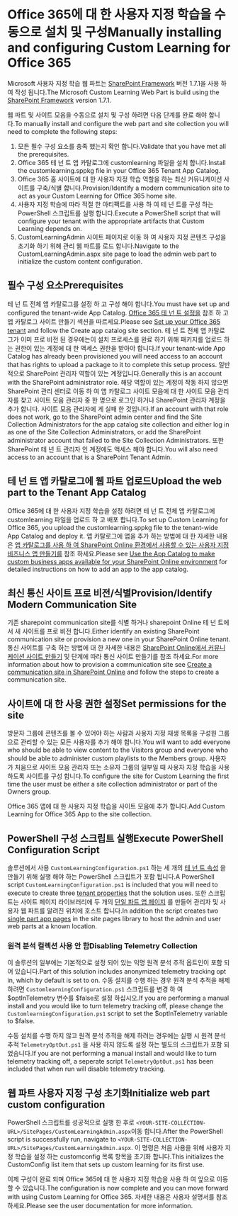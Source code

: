 # <a name="manually-installing-and-configuring-custom-learning-for-office-365"></a><span data-ttu-id="00d09-101">Office 365에 대 한 사용자 지정 학습을 수동으로 설치 및 구성</span><span class="sxs-lookup"><span data-stu-id="00d09-101">Manually installing and configuring Custom Learning for Office 365</span></span>

<span data-ttu-id="00d09-102">Microsoft 사용자 지정 학습 웹 파트는 [SharePoint Framework](https://docs.microsoft.com/en-us/sharepoint/dev/spfx/sharepoint-framework-overview) 버전 1.7.1을 사용 하 여 작성 됩니다.</span><span class="sxs-lookup"><span data-stu-id="00d09-102">The Microsoft Custom Learning Web Part is build using the [SharePoint Framework](https://docs.microsoft.com/en-us/sharepoint/dev/spfx/sharepoint-framework-overview) version 1.7.1.</span></span>

<span data-ttu-id="00d09-103">웹 파트 및 사이트 모음을 수동으로 설치 및 구성 하려면 다음 단계를 완료 해야 합니다.</span><span class="sxs-lookup"><span data-stu-id="00d09-103">To manually install and configure the web part and site collection you will need to complete the following steps:</span></span>

1. <span data-ttu-id="00d09-104">모든 필수 구성 요소를 충족 했는지 확인 합니다.</span><span class="sxs-lookup"><span data-stu-id="00d09-104">Validate that you have met all the prerequisites.</span></span>
1. <span data-ttu-id="00d09-105">Office 365 테 넌 트 앱 카탈로그에 customlearning 파일을 설치 합니다.</span><span class="sxs-lookup"><span data-stu-id="00d09-105">Install the customlearning.sppkg file in your Office 365 Tenant App Catalog.</span></span>
1. <span data-ttu-id="00d09-106">Office 365 홈 사이트에 대 한 사용자 지정 학습 역할을 하는 최신 커뮤니케이션 사이트를 구축/식별 합니다.</span><span class="sxs-lookup"><span data-stu-id="00d09-106">Provision/Identify a modern communication site to act as your Custom Learning for Office 365 home site.</span></span>
1. <span data-ttu-id="00d09-107">사용자 지정 학습에 따라 적절 한 아티팩트를 사용 하 여 테 넌 트를 구성 하는 PowerShell 스크립트를 실행 합니다.</span><span class="sxs-lookup"><span data-stu-id="00d09-107">Execute a PowerShell script that will configure your tenant with the appropriate artifacts that Custom Learning depends on.</span></span>
1. <span data-ttu-id="00d09-108">CustomLearningAdmin 사이트 페이지로 이동 하 여 사용자 지정 콘텐츠 구성을 초기화 하기 위해 관리 웹 파트를 로드 합니다.</span><span class="sxs-lookup"><span data-stu-id="00d09-108">Navigate to the CustomLearningAdmin.aspx site page to load the admin web part to initialize the custom content configuration.</span></span>

## <a name="prerequisites"></a><span data-ttu-id="00d09-109">필수 구성 요소</span><span class="sxs-lookup"><span data-stu-id="00d09-109">Prerequisites</span></span>

<span data-ttu-id="00d09-110">테 넌 트 전체 앱 카탈로그를 설정 하 고 구성 해야 합니다.</span><span class="sxs-lookup"><span data-stu-id="00d09-110">You must have set up and configured the tenant-wide App Catalog.</span></span> <span data-ttu-id="00d09-111">[Office 365 테 넌 트 설정을](https://docs.microsoft.com/en-us/sharepoint/dev/spfx/set-up-your-developer-tenant#create-app-catalog-site) 참조 하 고 앱 카탈로그 사이트 만들기 섹션을 따르세요.</span><span class="sxs-lookup"><span data-stu-id="00d09-111">Please see [Set up your Office 365 tenant](https://docs.microsoft.com/en-us/sharepoint/dev/spfx/set-up-your-developer-tenant#create-app-catalog-site) and follow the Create app catalog site section.</span></span> <span data-ttu-id="00d09-112">테 넌 트 전체 앱 카탈로그가 이미 프로 비전 된 경우에는이 설치 프로세스를 완료 하기 위해 패키지를 업로드 하는 권한이 있는 계정에 대 한 액세스 권한을 받아야 합니다.</span><span class="sxs-lookup"><span data-stu-id="00d09-112">If your tenant-wide App Catalog has already been provisioned you will need access to an account that has rights to upload a package to it to complete this setup process.</span></span> <span data-ttu-id="00d09-113">일반적으로 SharePoint 관리자 역할이 있는 계정입니다.</span><span class="sxs-lookup"><span data-stu-id="00d09-113">Generally this is an account with the SharePoint administrator role.</span></span> <span data-ttu-id="00d09-114">해당 역할이 있는 계정이 작동 하지 않으면 SharePoint 관리 센터로 이동 하 여 앱 카탈로그 사이트 모음에 대 한 사이트 모음 관리자를 찾고 사이트 모음 관리자 중 한 명으로 로그인 하거나 SharePoint 관리자 계정을 추가 합니다. 사이트 모음 관리자에 게 실패 한 것입니다.</span><span class="sxs-lookup"><span data-stu-id="00d09-114">If an account with that role does not work, go to the SharePoint admin center and find the Site Collection Administrators for the app catalog site collection and either log in as one of the Site Collection Administrators, or add the SharePoint administrator account that failed to the Site Collection Administrators.</span></span> <span data-ttu-id="00d09-115">또한 SharePoint 테 넌 트 관리자 인 계정에도 액세스 해야 합니다.</span><span class="sxs-lookup"><span data-stu-id="00d09-115">You will also need access to an account that is a SharePoint Tenant Admin.</span></span>

## <a name="upload-the-web-part-to-the-tenant-app-catalog"></a><span data-ttu-id="00d09-116">테 넌 트 앱 카탈로그에 웹 파트 업로드</span><span class="sxs-lookup"><span data-stu-id="00d09-116">Upload the web part to the Tenant App Catalog</span></span>

<span data-ttu-id="00d09-117">Office 365에 대 한 사용자 지정 학습을 설정 하려면 테 넌 트 전체 앱 카탈로그에 customlearning 파일을 업로드 하 고 배포 합니다.</span><span class="sxs-lookup"><span data-stu-id="00d09-117">To set up Custom Learning for Office 365, you upload the customlearning.sppkg file to the tenant-wide App Catalog and deploy it.</span></span> <span data-ttu-id="00d09-118">앱 카탈로그에 앱을 추가 하는 방법에 대 한 자세한 내용은 [앱 카탈로그를 사용 하 여 SharePoint Online 환경에서 사용할 수 있는 사용자 지정 비즈니스 앱 만들기를](https://docs.microsoft.com/en-us/sharepoint/use-app-catalog) 참조 하세요.</span><span class="sxs-lookup"><span data-stu-id="00d09-118">Please see [Use the App Catalog to make custom business apps available for your SharePoint Online environment](https://docs.microsoft.com/en-us/sharepoint/use-app-catalog) for detailed instructions on how to add an app to the app catalog.</span></span>

## <a name="provisionidentify-modern-communication-site"></a><span data-ttu-id="00d09-119">최신 통신 사이트 프로 비전/식별</span><span class="sxs-lookup"><span data-stu-id="00d09-119">Provision/Identify Modern Communication Site</span></span>

<span data-ttu-id="00d09-120">기존 sharepoint communication site를 식별 하거나 sharepoint Online 테 넌 트에서 새 사이트를 프로 비전 합니다.</span><span class="sxs-lookup"><span data-stu-id="00d09-120">Either identify an existing SharePoint communication site or provision a new one in your SharePoint Online tenant.</span></span> <span data-ttu-id="00d09-121">통신 사이트를 구축 하는 방법에 대 한 자세한 내용은 [SharePoint Online에서 커뮤니케이션 사이트 만들기](https://support.office.com/en-us/article/create-a-communication-site-in-sharepoint-online-7fb44b20-a72f-4d2c-9173-fc8f59ba50eb) 및 단계에 따라 통신 사이트 만들기를 참조 하세요.</span><span class="sxs-lookup"><span data-stu-id="00d09-121">For more information about how to provision a communication site see [Create a communication site in SharePoint Online](https://support.office.com/en-us/article/create-a-communication-site-in-sharepoint-online-7fb44b20-a72f-4d2c-9173-fc8f59ba50eb) and follow the steps to create a communication site.</span></span>

## <a name="set-permissions-for-the-site"></a><span data-ttu-id="00d09-122">사이트에 대 한 사용 권한 설정</span><span class="sxs-lookup"><span data-stu-id="00d09-122">Set permissions for the site</span></span>

<span data-ttu-id="00d09-123">방문자 그룹에 콘텐츠를 볼 수 있어야 하는 사람과 사용자 지정 재생 목록을 구성원 그룹으로 관리할 수 있는 모든 사용자를 추가 해야 합니다.</span><span class="sxs-lookup"><span data-stu-id="00d09-123">You will want to add everyone who should be able to view content to the Visitors group and everyone who should be able to administer custom playlists to the Members group.</span></span> <span data-ttu-id="00d09-124">사용자가 처음으로 사이트 모음 관리자 또는 소유자 그룹의 일부일 때 사용자 지정 학습을 사용 하도록 사이트를 구성 합니다.</span><span class="sxs-lookup"><span data-stu-id="00d09-124">To configure the site for Custom Learning the first time the user must be either a site collection administrator or part of the Owners group.</span></span>

<span data-ttu-id="00d09-125">Office 365 앱에 대 한 사용자 지정 학습을 사이트 모음에 추가 합니다.</span><span class="sxs-lookup"><span data-stu-id="00d09-125">Add Custom Learning for Office 365 App to the site collection.</span></span>

## <a name="execute-powershell-configuration-script"></a><span data-ttu-id="00d09-126">PowerShell 구성 스크립트 실행</span><span class="sxs-lookup"><span data-stu-id="00d09-126">Execute PowerShell Configuration Script</span></span>

<span data-ttu-id="00d09-127">솔루션에서 사용 `CustomLearningConfiguration.ps1` 하는 세 개의 [테 넌 트 속성](https://docs.microsoft.com/en-us/sharepoint/dev/spfx/tenant-properties) 을 만들기 위해 실행 해야 하는 PowerShell 스크립트가 포함 됩니다.</span><span class="sxs-lookup"><span data-stu-id="00d09-127">A PowerShell script `CustomLearningConfiguration.ps1` is included that you will need to execute to create three [tenant properties](https://docs.microsoft.com/en-us/sharepoint/dev/spfx/tenant-properties) that the solution uses.</span></span> <span data-ttu-id="00d09-128">또한 스크립트는 사이트 페이지 라이브러리에 두 개의 [단일 파트 앱 페이지](https://docs.microsoft.com/en-us/sharepoint/dev/spfx/web-parts/single-part-app-pages) 를 만들어 관리자 및 사용자 웹 파트를 알려진 위치에 호스트 합니다.</span><span class="sxs-lookup"><span data-stu-id="00d09-128">In addition the script creates two [single part app pages](https://docs.microsoft.com/en-us/sharepoint/dev/spfx/web-parts/single-part-app-pages) in the site pages library to host the admin and user web parts at a known location.</span></span>

### <a name="disabling-telemetry-collection"></a><span data-ttu-id="00d09-129">원격 분석 컬렉션 사용 안 함</span><span class="sxs-lookup"><span data-stu-id="00d09-129">Disabling Telemetry Collection</span></span>

<span data-ttu-id="00d09-130">이 솔루션의 일부에는 기본적으로 설정 되어 있는 익명 원격 분석 추적 옵트인이 포함 되어 있습니다.</span><span class="sxs-lookup"><span data-stu-id="00d09-130">Part of this solution includes anonymized telemetry tracking opt in, which by default is set to on.</span></span> <span data-ttu-id="00d09-131">수동 설치를 수행 하는 경우 원격 분석 추적을 해제 하려면 `CustomlearningConfiguration.ps1` 스크립트를 변경 하 여 $optInTelemetry 변수를 $false로 설정 하십시오.</span><span class="sxs-lookup"><span data-stu-id="00d09-131">If you are performing a manual install and you would like to turn telemetry tracking off, please change the `CustomlearningConfiguration.ps1` script to set the $optInTelemetry variable to $false.</span></span>

<span data-ttu-id="00d09-132">수동 설치를 수행 하지 않고 원격 분석 추적을 해제 하려는 경우에는 실행 시 원격 분석 추적 `TelemetryOptOut.ps1` 을 사용 하지 않도록 설정 하는 별도의 스크립트가 포함 되었습니다.</span><span class="sxs-lookup"><span data-stu-id="00d09-132">If you are not performing a manual install and would like to turn telemetry tracking off, a seperate script `TelemetryOptOut.ps1` has been included that when run will disable telemetry tracking.</span></span>

## <a name="initialize-web-part-custom-configuration"></a><span data-ttu-id="00d09-133">웹 파트 사용자 지정 구성 초기화</span><span class="sxs-lookup"><span data-stu-id="00d09-133">Initialize web part custom configuration</span></span>

<span data-ttu-id="00d09-134">PowerShell 스크립트를 성공적으로 실행 한 후로 `<YOUR-SITE-COLLECTION-URL>/SitePages/CustomLearningAdmin.aspx`이동 합니다.</span><span class="sxs-lookup"><span data-stu-id="00d09-134">After the PowerShell script is successfully run, navigate to `<YOUR-SITE-COLLECTION-URL>/SitePages/CustomLearningAdmin.aspx`.</span></span> <span data-ttu-id="00d09-135">이 명령은 처음 사용을 위해 사용자 지정 학습을 설정 하는 customconfig 목록 항목을 초기화 합니다.</span><span class="sxs-lookup"><span data-stu-id="00d09-135">This initializes the CustomConfig list item that sets up custom learning for its first use.</span></span>

<span data-ttu-id="00d09-136">이제 구성이 완료 되며 Office 365에 대 한 사용자 지정 학습을 사용 하 여 앞으로 이동할 수 있습니다.</span><span class="sxs-lookup"><span data-stu-id="00d09-136">The configuration is now complete and you can move forward with using Custom Learning for Office 365.</span></span> <span data-ttu-id="00d09-137">자세한 내용은 사용자 설명서를 참조 하세요.</span><span class="sxs-lookup"><span data-stu-id="00d09-137">Please see the user documentation for more information.</span></span>